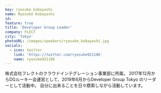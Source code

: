 ```yaml
---
key: ryosuke_kobayashi
name: Ryosuke Kobayashi
id: 
feature: true
title: 'Developer Group Leader'
company: FLECT
city: 'Tokyo'
photoURL: /images/speakers/ryosuke_kobayashi.jpg
socials:
  - icon: twitter
    link: 'https://twitter.com/ryosuke921186'
    name: ryosuke921186
---
```

株式会社フレクトのクラウドインテグレーション事業部に所属。
2017年12月からDGルーキー会運営として、2019年6月からDeveloper Group Tokyo のリーダーとして活動中。
自分に出来ることを日々模索しながら活動しています。